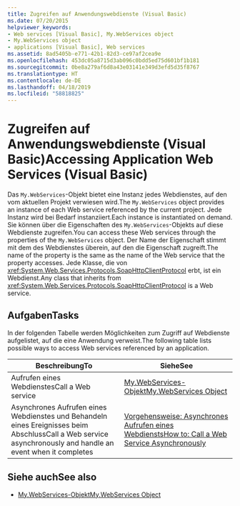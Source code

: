```yaml
---
title: Zugreifen auf Anwendungswebdienste (Visual Basic)
ms.date: 07/20/2015
helpviewer_keywords:
- Web services [Visual Basic], My.WebServices object
- My.WebServices object
- applications [Visual Basic], Web services
ms.assetid: 8ad5405b-e771-42b1-82d3-ce97af2cea9e
ms.openlocfilehash: 453dc05a8715d3ab096c0bdd5ed75d601bf1b181
ms.sourcegitcommit: 0be8a279af6d8a43e03141e349d3efd5d35f8767
ms.translationtype: HT
ms.contentlocale: de-DE
ms.lasthandoff: 04/18/2019
ms.locfileid: "58818825"
---
```

# <a name="accessing-application-web-services-visual-basic"></a><span data-ttu-id="3e541-102">Zugreifen auf Anwendungswebdienste (Visual Basic)</span><span class="sxs-lookup"><span data-stu-id="3e541-102">Accessing Application Web Services (Visual Basic)</span></span>
<span data-ttu-id="3e541-103">Das `My.WebServices`-Objekt bietet eine Instanz jedes Webdienstes, auf den vom aktuellen Projekt verwiesen wird.</span><span class="sxs-lookup"><span data-stu-id="3e541-103">The `My.WebServices` object provides an instance of each Web service referenced by the current project.</span></span> <span data-ttu-id="3e541-104">Jede Instanz wird bei Bedarf instanziiert.</span><span class="sxs-lookup"><span data-stu-id="3e541-104">Each instance is instantiated on demand.</span></span> <span data-ttu-id="3e541-105">Sie können über die Eigenschaften des `My.WebServices`-Objekts auf diese Webdienste zugreifen.</span><span class="sxs-lookup"><span data-stu-id="3e541-105">You can access these Web services through the properties of the `My.WebServices` object.</span></span> <span data-ttu-id="3e541-106">Der Name der Eigenschaft stimmt mit dem des Webdienstes überein, auf den die Eigenschaft zugreift.</span><span class="sxs-lookup"><span data-stu-id="3e541-106">The name of the property is the same as the name of the Web service that the property accesses.</span></span> <span data-ttu-id="3e541-107">Jede Klasse, die von <xref:System.Web.Services.Protocols.SoapHttpClientProtocol> erbt, ist ein Webdienst.</span><span class="sxs-lookup"><span data-stu-id="3e541-107">Any class that inherits from <xref:System.Web.Services.Protocols.SoapHttpClientProtocol> is a Web service.</span></span>  
  
## <a name="tasks"></a><span data-ttu-id="3e541-108">Aufgaben</span><span class="sxs-lookup"><span data-stu-id="3e541-108">Tasks</span></span>  
 <span data-ttu-id="3e541-109">In der folgenden Tabelle werden Möglichkeiten zum Zugriff auf Webdienste aufgelistet, auf die eine Anwendung verweist.</span><span class="sxs-lookup"><span data-stu-id="3e541-109">The following table lists possible ways to access Web services referenced by an application.</span></span>  
  
|<span data-ttu-id="3e541-110">Beschreibung</span><span class="sxs-lookup"><span data-stu-id="3e541-110">To</span></span>|<span data-ttu-id="3e541-111">Siehe</span><span class="sxs-lookup"><span data-stu-id="3e541-111">See</span></span>|  
|---|---|   
|<span data-ttu-id="3e541-112">Aufrufen eines Webdienstes</span><span class="sxs-lookup"><span data-stu-id="3e541-112">Call a Web service</span></span>|[<span data-ttu-id="3e541-113">My.WebServices-Objekt</span><span class="sxs-lookup"><span data-stu-id="3e541-113">My.WebServices Object</span></span>](../../../visual-basic/language-reference/objects/my-webservices-object.md)|  
|<span data-ttu-id="3e541-114">Asynchrones Aufrufen eines Webdienstes und Behandeln eines Ereignisses beim Abschluss</span><span class="sxs-lookup"><span data-stu-id="3e541-114">Call a Web service asynchronously and handle an event when it completes</span></span>|[<span data-ttu-id="3e541-115">Vorgehensweise: Asynchrones Aufrufen eines Webdiensts</span><span class="sxs-lookup"><span data-stu-id="3e541-115">How to: Call a Web Service Asynchronously</span></span>](../../../visual-basic/developing-apps/programming/how-to-call-a-web-service-asynchronously.md)|  
  
## <a name="see-also"></a><span data-ttu-id="3e541-116">Siehe auch</span><span class="sxs-lookup"><span data-stu-id="3e541-116">See also</span></span>

- [<span data-ttu-id="3e541-117">My.WebServices-Objekt</span><span class="sxs-lookup"><span data-stu-id="3e541-117">My.WebServices Object</span></span>](../../../visual-basic/language-reference/objects/my-webservices-object.md)
